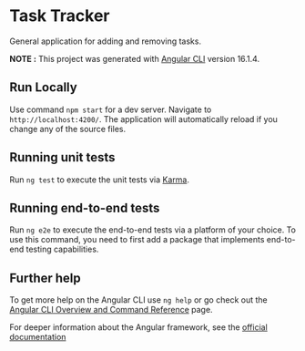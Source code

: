 # Task Tracker

General application for adding and removing tasks.

**NOTE :** This project was generated with [Angular CLI](https://github.com/angular/angular-cli) version 16.1.4.

## Run Locally

Use command `npm start` for a dev server. Navigate to `http://localhost:4200/`. The application will automatically reload if you change any of the source files.

## Running unit tests

Run `ng test` to execute the unit tests via [Karma](https://karma-runner.github.io).

## Running end-to-end tests

Run `ng e2e` to execute the end-to-end tests via a platform of your choice. To use this command, you need to first add a package that implements end-to-end testing capabilities.

## Further help

To get more help on the Angular CLI use `ng help` or go check out the [Angular CLI Overview and Command Reference](https://angular.io/cli) page.

For deeper information about the Angular framework, see the [official documentation](https://angular.io/docs)
